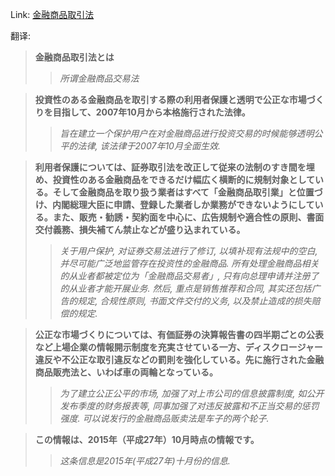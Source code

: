 Link: [金融商品取引法](https://www.shiruporuto.jp/public/data/vocabulary/yogo/k/kinyu_shohin_torihiki_ho.html)

翻译:
> **金融商品取引法とは**
>> *所谓金融商品交易法*

> **投資性のある金融商品を取引する際の利用者保護と透明で公正な市場づくりを目指して、2007年10月から本格施行された法律。**
>> *旨在建立一个保护用户在对金融商品进行投资交易的时候能够透明公平的法律, 该法律于2007年10月全面生效.*

> **利用者保護については、証券取引法を改正して従来の法制のすき間を埋め、投資性のある金融商品をできるだけ幅広く横断的に規制対象としている。そして金融商品を取り扱う業者はすべて「金融商品取引業」と位置づけ、内閣総理大臣に申請、登録した業者しか業務ができないようにしている。また、販売・勧誘・契約面を中心に、広告規制や適合性の原則、書面交付義務、損失補てん禁止などが盛り込まれている。**
>> *关于用户保护, 对证券交易法进行了修订, 以填补现有法规中的空白, 并尽可能广泛地监管存在投资性的金融商品. 所有处理金融商品相关的从业者都被定位为「金融商品交易者」, 只有向总理申请并注册了的从业者才能开展业务. 然后, 重点是销售推荐和合同, 其实还包括广告的规定, 合规性原则, 书面文件交付的义务, 以及禁止造成的损失赔偿的规定.*

> **公正な市場づくりについては、有価証券の決算報告書の四半期ごとの公表など上場企業の情報開示制度を充実させている一方、ディスクロージャー違反や不公正な取引違反などの罰則を強化している。先に施行された金融商品販売法と、いわば車の両輪となっている。**
>> *为了建立公正公平的市场, 加强了对上市公司的信息披露制度, 如公开发布季度的财务报表等, 同事加强了对违反披露和不正当交易的惩罚强度. 可以说发行的金融商品贩卖法是车子的两个轮子.*

> **この情報は、2015年（平成27年）10月時点の情報です。**
>> *这条信息是2015年(平成27年)十月份的信息.*